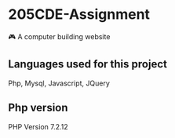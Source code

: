 # 205CDE-Assignment
🎮 A computer building website 

## Languages used for this project
Php, Mysql, Javascript, JQuery

## Php version
PHP Version 7.2.12
